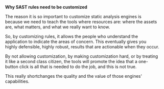 **Why SAST rules need to be customized**

The reason it is so important to customize static analysis engines is because we need to teach the tools where resources are: where the assets are, what matters, and what we really want to know.

So, by customizing rules, it allows the people who understand the application to indicate the areas of concern. This eventually gives you  highly defensible, highly robust, results that are actionable when they occur.

By not allowing customization, by making customization hard, or by treating it like a second class citizen, the tools will promote the idea that a one-button click is all that is needed to do the job, and this is not true.

This really shortchanges the quality and the value of those engines' capabilities.
